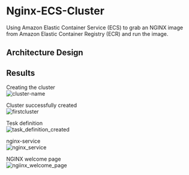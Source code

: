 # Nginx-ECS-Cluster
Using Amazon Elastic Container Service (ECS) to grab an NGINX image from Amazon Elastic Container Registry (ECR) and run the image.

## Architecture Design

## Results
Creating the cluster \
![cluster-name](https://github.com/ella-adeka/Nginx-ECS-Cluster/assets/70539937/67202ac0-eabb-41b0-a4cd-6df044566b3c)

Cluster successfully created \
![firstcluster](https://github.com/ella-adeka/Nginx-ECS-Cluster/assets/70539937/325e5cef-c113-4519-a124-69ace74df60f)

Tesk definition \
![task_definition_created](https://github.com/ella-adeka/Nginx-ECS-Cluster/assets/70539937/6584bb89-6280-4af9-9784-2c44a458a000)

nginx-service \
![nginx_service](https://github.com/ella-adeka/Nginx-ECS-Cluster/assets/70539937/011a2ab7-c3a2-4cf6-a17c-14b7317bf187)


NGINX welcome page \
![ngiinx_welcome_page](https://github.com/ella-adeka/Nginx-ECS-Cluster/assets/70539937/83253f60-69ea-4ae2-9a53-db128059a80f)
